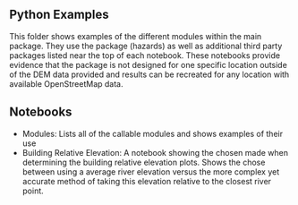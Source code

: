 Python Examples 
---------------


This folder shows examples of the different modules within the main package. They use the package (hazards) as well as additional third party packages listed near the top of each notebook. These notebooks provide evidence that the package is not designed for one specific location outside of the DEM data provided and results can be recreated for any location with available OpenStreetMap data. 

Notebooks
---------
- Modules: Lists all of the callable modules and shows examples of their use
- Building Relative Elevation: A notebook showing the chosen made when determining the building relative elevation plots. Shows the chose between using a average river elevation versus the more complex yet accurate method of taking this elevation relative to the closest river point. 
